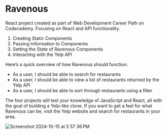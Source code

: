 # Ravenous
React project created as part of Web Development Career Path on Codecademy. Focusing on React and API functionality.

1. Creating Static Components
2. Passing Information to Components
3. Setting the State of Ravenous Components
4. Interacting with the Yelp API

Here’s a quick overview of how Ravenous should function:
- As a user, I should be able to search for restaurants
- As a user, I should be able to view a list of restaurants returned by the Yelp API
- As a user, I should be able to sort through restaurants using a filter

The four projects will test your knowledge of JavaScript and React, all with the goal of building a Yelp-like clone. If you want to get a feel for what Ravenous can be, visit the Yelp website and search for restaurants in your area.

![Screenshot 2024-10-15 at 5 57 36 PM](https://github.com/user-attachments/assets/73377fdb-663e-4f36-9cd7-508075e1fad5)
